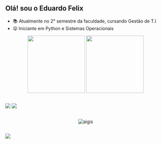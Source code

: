 ## Olá! sou o Eduardo Felix



- 📚 Atualmente no 2° semestre da faculdade, cursando Gestão de T.I
- 😜 Iniciante em Python e Sistemas Operacionais

<div align="center">
  <img height="180cm" src="https://github-readme-stats.vercel.app/api?username=EduardoFelix299&show_icons=true&theme=chartreuse-dark"/>
  <img height="180cm" src="https://github-readme-stats.vercel.app/api/top-langs/?username=EduardoFelix299&layout=compact&langs_count=16&theme=chartreuse-dark"/>
</div>

##

<a href="https://www.instagram.com/_felix0905_/" target="_blank"><img src="https://img.shields.io/badge/-Instagram-%23E4405F?style=for-the-badge&logo=instagram&logoColor=white" target="_blank"></a>
<a href="https://www.linkedin.com/in/eduardo-felix-0375a7332/" target="_blank"><img src="https://img.shields.io/badge/LinkedIn-0077B5?style=for-the-badge&logo=linkedin&logoColor=white" target="_blank"></a> 

##

<div align="center">
  <img alaing=center alt="aigis" src="https://user-images.githubusercontent.com/45950068/115100093-cc406f00-9f10-11eb-8815-bcd6aa45d245.gif"/>
</div>

##

<div>
<a href = "mailto:contato@eduardo.felix2006.09@gmail.com.tech" ><img src="https://img.shields.io/badge/-Gmail-%23333?style=for-the-badge&logo=gmail&logoColor=white" target="_blank"></a>
</div>

